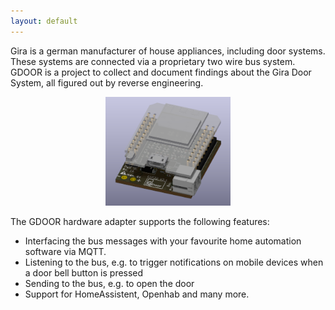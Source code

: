 ```yaml
---
layout: default
---
```


Gira is a german manufacturer of house appliances, including door systems. These systems are connected via a proprietary two wire bus system. GDOOR is a project to collect and document findings about the Gira Door System, all figured out by reverse engineering.

<p align="center">
<a href="./assets/images/hardware.png" target="blank"><img src="./assets/images/hardware.png" width="200px"/></a>
</p>

The GDOOR hardware adapter supports the following features:
- Interfacing the bus messages with your favourite home automation software via MQTT.
- Listening to the bus, e.g. to trigger notifications on mobile devices when a door bell button is pressed
- Sending to the bus, e.g. to open the door
- Support for HomeAssistent, Openhab and many more.
